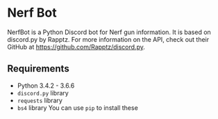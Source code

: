 # Nerf Bot
NerfBot is a Python Discord bot for Nerf gun information. It is based on discord.py by Rapptz. For more information on the API, check out their GitHub at https://github.com/Rapptz/discord.py.

## Requirements
* Python 3.4.2 - 3.6.6
* `discord.py` library
* `requests` library
* `bs4` library
You can use `pip` to install these